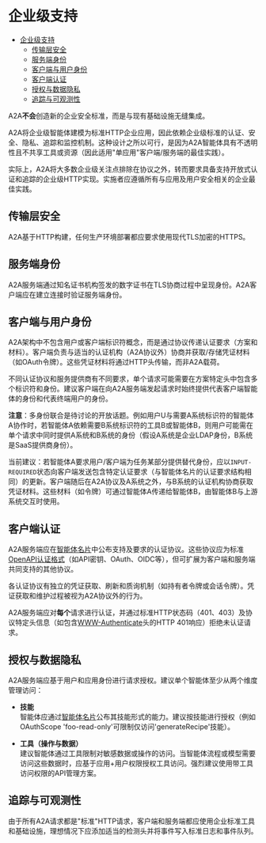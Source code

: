 # 企业级支持

<!-- TOC -->

- [企业级支持](#企业级支持)
  - [传输层安全](#传输层安全)
  - [服务端身份](#服务端身份)
  - [客户端与用户身份](#客户端与用户身份)
  - [客户端认证](#客户端认证)
  - [授权与数据隐私](#授权与数据隐私)
  - [追踪与可观测性](#追踪与可观测性)

<!-- /TOC -->

A2A**不会**创造新的企业安全标准，而是与现有基础设施无缝集成。

A2A将企业级智能体建模为标准HTTP企业应用，因此依赖企业级标准的认证、安全、隐私、追踪和监控机制。这种设计之所以可行，是因为A2A智能体具有不透明性且不共享工具或资源（因此适用"单应用"客户端/服务端的最佳实践）。

实际上，A2A将大多数企业级关注点排除在协议之外，转而要求具备支持开放式认证和追踪的企业级HTTP实现。实施者应遵循所有与应用及用户安全相关的企业最佳实践。

## 传输层安全
A2A基于HTTP构建，任何生产环境部署都应要求使用现代TLS加密的HTTPS。

## 服务端身份
A2A服务端通过知名证书机构签发的数字证书在TLS协商过程中呈现身份。A2A客户端应在建立连接时验证服务端身份。

## 客户端与用户身份
A2A架构中不包含用户或客户端标识符概念，而是通过协议传递认证要求（方案和材料）。客户端负责与适当的认证机构（A2A协议外）协商并获取/存储凭证材料（如OAuth令牌）。这些凭证材料将通过HTTP头传输，而非A2A载荷。

不同认证协议和服务提供商有不同要求，单个请求可能需要在方案特定头中包含多个标识符和身份。建议客户端在向A2A服务端发起请求时始终提供代表客户端智能体的身份和代表终端用户的身份。

**注意**：多身份联合是待讨论的开放话题。例如用户U与需要A系统标识符的智能体A协作时，若智能体A依赖需要B系统标识符的工具B或智能体B，则用户可能需在单个请求中同时提供A系统和B系统的身份（假设A系统是企业LDAP身份，B系统是SaaS提供商身份）。

当前建议：若智能体A要求用户/客户端为任务某部分提供替代身份，应以`INPUT-REQUIRED`状态向客户端发送包含特定认证要求（与智能体名片的认证要求结构相同）的更新。客户端随后在A2A协议及A系统之外，与B系统的认证机构协商获取凭证材料。这些材料（如令牌）可通过智能体A传递给智能体B，由智能体B与上游系统交互时使用。

## 客户端认证
A2A服务端应在[智能体名片](/documentation.md#agent-card)中公布支持及要求的认证协议。这些协议应为标准[OpenAPI认证格式](https://swagger.io/docs/specification/v3_0/authentication/)（如API密钥、OAuth、OIDC等），但可扩展为客户端和服务端共同支持的其他协议。

各认证协议有独立的凭证获取、刷新和质询机制（如持有者令牌或会话令牌）。凭证获取和维护过程被视为A2A协议外的行为。

A2A服务端应对**每个**请求进行认证，并通过标准HTTP状态码（401、403）及协议特定头信息（如包含[WWW-Authenticate](https://developer.mozilla.org/en-US/docs/Web/HTTP/Headers/WWW-Authenticate)头的HTTP 401响应）拒绝未认证请求。

## 授权与数据隐私
A2A服务端应基于用户和应用身份进行请求授权。建议单个智能体至少从两个维度管理访问：

* **技能**  
智能体应通过[智能体名片](/documentation.md#agent-card)公布其技能形式的能力。建议按技能进行授权（例如OAuthScope 'foo-read-only'可限制仅访问'generateRecipe'技能）。

* **工具（操作与数据）**  
建议智能体通过工具限制对敏感数据或操作的访问。当智能体流程或模型需要访问这些数据时，应基于应用+用户权限授权工具访问。强烈建议使用带工具访问权限的API管理方案。

## 追踪与可观测性
由于所有A2A请求都是"标准"HTTP请求，客户端和服务端都应使用企业标准工具和基础设施，理想情况下应添加适当的检测头并将事件写入标准日志和事件队列。